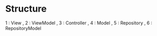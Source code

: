 # Structure
1 : View , 2 : ViewModel , 3 : Controller , 4 : Model , 5 : Repository , 6 : RepositoryModel 

